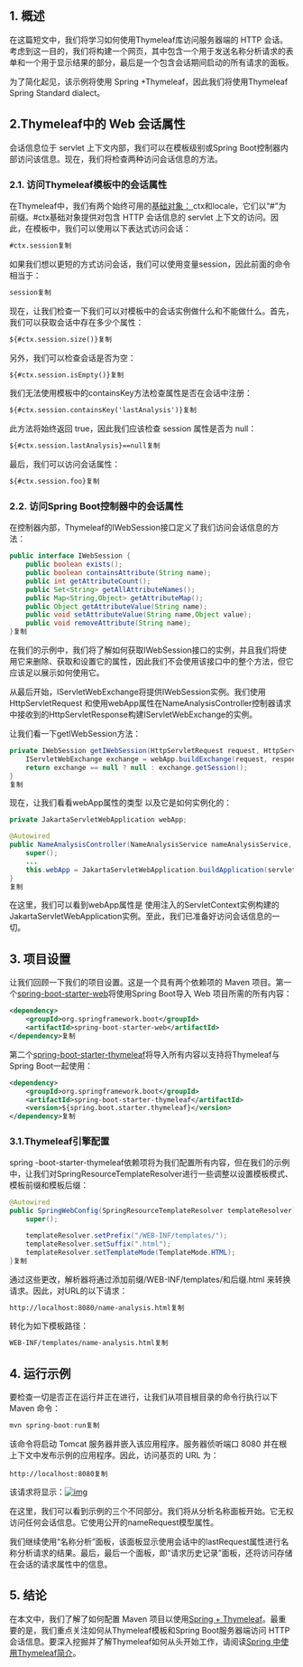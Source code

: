 ## 1. 概述

在这篇短文中，我们将学习如何使用Thymeleaf库访问服务器端的 HTTP 会话。考虑到这一目的，我们将构建一个网页，其中包含一个用于发送名称分析请求的表单和一个用于显示结果的部分，最后是一个包含会话期间启动的所有请求的面板。

为了简化起见，该示例将使用 Spring +Thymeleaf，因此我们将使用Thymeleaf Spring Standard dialect。

## 2.Thymeleaf中的 Web 会话属性

会话信息位于 servlet 上下文内部，我们可以在模板级别或Spring Boot控制器内部访问该信息。现在，我们将检查两种访问会话信息的方法。

### 2.1. 访问Thymeleaf模板中的会话属性

在Thymeleaf中，我们有两个始终可用的[基础对象： ](https://www.thymeleaf.org/doc/tutorials/3.1/usingthymeleaf.html#base-objects)ctx和locale，它们以“#”为前缀。#ctx基础对象提供对包含 HTTP 会话信息的 servlet 上下文的访问。因此，在模板中，我们可以使用以下表达式访问会话：

```xml
#ctx.session复制
```

如果我们想以更短的方式访问会话，我们可以使用变量session，因此前面的命令相当于：

```xml
session复制
```

现在，让我们检查一下我们可以对模板中的会话实例做什么和不能做什么。首先，我们可以获取会话中存在多少个属性：

```xml
${#ctx.session.size()}复制
```

另外，我们可以检查会话是否为空：

```xml
${#ctx.session.isEmpty()}复制
```

我们无法使用模板中的containsKey方法检查属性是否在会话中注册：

```xml
${#ctx.session.containsKey('lastAnalysis')}复制
```

此方法将始终返回 true，因此我们应该检查 session 属性是否为 null：

```xml
${#ctx.session.lastAnalysis}==null复制
```

最后，我们可以访问会话属性：

```xml
${#ctx.session.foo}复制
```

### 2.2. 访问Spring Boot控制器中的会话属性

在控制器内部，Thymeleaf的IWebSession接口定义了我们访问会话信息的方法：

```java
public interface IWebSession {
    public boolean exists();
    public boolean containsAttribute(String name);
    public int getAttributeCount();
    public Set<String> getAllAttributeNames();
    public Map<String,Object> getAttributeMap();
    public Object getAttributeValue(String name);
    public void setAttributeValue(String name,Object value);
    public void removeAttribute(String name);
}复制
```

在我们的示例中，我们将了解如何获取IWebSession接口的实例，并且我们将使用它来删除、获取和设置它的属性，因此我们不会使用该接口中的整个方法，但它应该足以展示如何使用它。

从最后开始，IServletWebExchange将提供IWebSession实例。我们使用HttpServletRequest 和使用webApp属性在NameAnalysisController控制器请求中接收到的HttpServletResponse构建IServletWebExchange的实例。

让我们看一下getIWebSession方法：

```java
private IWebSession getIWebSession(HttpServletRequest request, HttpServletResponse response) {
    IServletWebExchange exchange = webApp.buildExchange(request, response);
    return exchange == null ? null : exchange.getSession();
}
复制
```

现在，让我们看看webApp属性的类型 以及它是如何实例化的：

```java
private JakartaServletWebApplication webApp;

@Autowired
public NameAnalysisController(NameAnalysisService nameAnalysisService, SessionNameRequestFactory sessionNameRequestFactory, ServletContext servletContext) {
    super();
    ...
    this.webApp = JakartaServletWebApplication.buildApplication(servletContext);
}
复制
```

在这里，我们可以看到webApp属性是 使用注入的ServletContext实例构建的 JakartaServletWebApplication实例。至此，我们已准备好访问会话信息的一切。

## 3. 项目设置

让我们回顾一下我们的项目设置。这是一个具有两个依赖项的 Maven 项目。第一个[spring-boot-starter-web](https://mvnrepository.com/artifact/org.springframework.boot/spring-boot-starter-web/3.0.5)将使用Spring Boot导入 Web 项目所需的所有内容：

```xml
<dependency>
    <groupId>org.springframework.boot</groupId>
    <artifactId>spring-boot-starter-web</artifactId>
</dependency>复制
```

第二个[spring-boot-starter-thymeleaf](https://mvnrepository.com/artifact/org.springframework.boot/spring-boot-starter-thymeleaf/3.1.1)将导入所有内容以支持将Thymeleaf与Spring Boot一起使用：

```xml
<dependency>
    <groupId>org.springframework.boot</groupId>
    <artifactId>spring-boot-starter-thymeleaf</artifactId>
    <version>${spring.boot.starter.thymeleaf}</version>
</dependency>复制
```

### 3.1.Thymeleaf引擎配置

spring -boot-starter-thymeleaf依赖项将为我们配置所有内容，但在我们的示例中，让我们对SpringResourceTemplateResolver进行一些调整以设置模板模式、模板前缀和模板后缀：

```java
@Autowired
public SpringWebConfig(SpringResourceTemplateResolver templateResolver) {
    super();

    templateResolver.setPrefix("/WEB-INF/templates/");
    templateResolver.setSuffix(".html");
    templateResolver.setTemplateMode(TemplateMode.HTML);
}复制
```

通过这些更改，解析器将通过添加前缀/WEB-INF/templates/和后缀.html 来转换请求。因此，对URL的以下请求：

```bash
http://localhost:8080/name-analysis.html复制
```

转化为如下模板路径：

```bash
WEB-INF/templates/name-analysis.html复制
```

## 4. 运行示例

要检查一切是否正在运行并正在进行，让我们从项目根目录的命令行执行以下 Maven 命令：

```powershell
mvn spring-boot:run复制
```

该命令将启动 Tomcat 服务器并嵌入该应用程序。服务器侦听端口 8080 并在根上下文中发布示例的应用程序。因此，访问基页的 URL 为：

```plaintext
http://localhost:8080复制
```

该请求将显示：[![img](https://www.baeldung.com/wp-content/uploads/2023/07/name-analysis-base-1.png)](https://www.baeldung.com/wp-content/uploads/2023/07/name-analysis-base-1.png)

在这里，我们可以看到示例的三个不同部分。我们将从分析名称面板开始。它无权访问任何会话信息。它使用公开的nameRequest模型属性。

我们继续使用“名称分析”面板，该面板显示使用会话中的lastRequest属性进行名称分析请求的结果。最后，最后一个面板，即“请求历史记录”面板，还将访问存储在会话的请求属性中的信息。

## 5. 结论

在本文中，我们了解了如何配置 Maven 项目以使用[Spring + Thymeleaf](https://www.baeldung.com/thymeleaf-in-spring-mvc)。最重要的是，我们重点关注如何从Thymeleaf模板和Spring Boot服务器端访问 HTTP 会话信息。要深入挖掘并了解Thymeleaf如何从头开始工作，请阅读[Spring 中使用Thymeleaf简介](https://www.baeldung.com/thymeleaf-in-spring-mvc)。